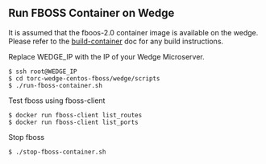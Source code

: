 ## Run FBOSS Container on Wedge

It is assumed that the fboos-2.0 container image is available on the wedge.
Please refer to the [build-container][1] doc for any build instructions.

Replace WEDGE_IP with the IP of your Wedge Microserver.

    $ ssh root@WEDGE_IP
    $ cd torc-wedge-centos-fboss/wedge/scripts
    $ ./run-fboss-container.sh

Test fboss using fboss-client

    $ docker run fboss-client list_routes
    $ docker run fboss-client list_ports

Stop fboss

    $ ./stop-fboss-container.sh

[1]: ./build-container.md
